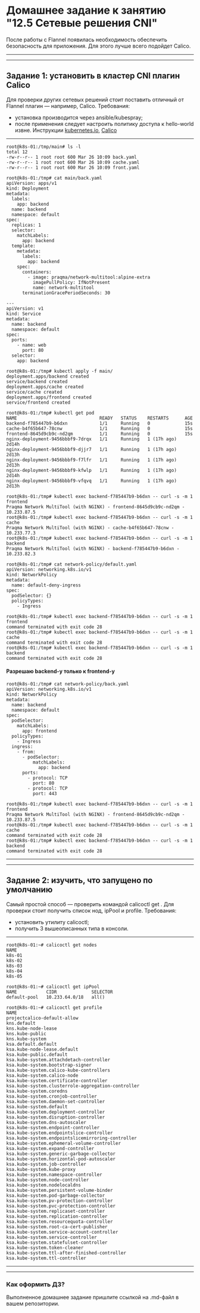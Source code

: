 # Домашнее задание к занятию "12.5 Сетевые решения CNI"
После работы с Flannel появилась необходимость обеспечить безопасность для приложения. Для этого лучше всего подойдет Calico.

---
---
## Задание 1: установить в кластер CNI плагин Calico
Для проверки других сетевых решений стоит поставить отличный от Flannel плагин — например, Calico. Требования: 
* установка производится через ansible/kubespray;
* после применения следует настроить политику доступа к hello-world извне. Инструкции [kubernetes.io](https://kubernetes.io/docs/concepts/services-networking/network-policies/), [Calico](https://docs.projectcalico.org/about/about-network-policy)
---
```
root@k8s-01:/tmp/main# ls -l
total 12
-rw-r--r-- 1 root root 600 Mar 26 10:09 back.yaml
-rw-r--r-- 1 root root 600 Mar 26 10:09 cache.yaml
-rw-r--r-- 1 root root 600 Mar 26 10:09 front.yaml
```
```
root@k8s-01:/tmp# cat main/back.yaml 
apiVersion: apps/v1
kind: Deployment
metadata:
  labels:
    app: backend
  name: backend
  namespace: default
spec:
  replicas: 1
  selector:
    matchLabels:
      app: backend
  template:
    metadata:
      labels:
        app: backend
    spec:
      containers:
        - image: praqma/network-multitool:alpine-extra
          imagePullPolicy: IfNotPresent
          name: network-multitool
      terminationGracePeriodSeconds: 30

---
apiVersion: v1
kind: Service
metadata:
  name: backend
  namespace: default
spec:
  ports:
    - name: web
      port: 80
  selector:
    app: backend
```
```
root@k8s-01:/tmp# kubectl apply -f main/
deployment.apps/backend created
service/backend created
deployment.apps/cache created
service/cache created
deployment.apps/frontend created
service/frontend created
```
```
root@k8s-01:/tmp# kubectl get pod
NAME                               READY   STATUS    RESTARTS      AGE
backend-f785447b9-b6dxn            1/1     Running   0             15s
cache-b4f65b647-78cnw              1/1     Running   0             15s
frontend-8645d9cb9c-nd2qm          1/1     Running   0             15s
nginx-deployment-9456bbbf9-7drqx   1/1     Running   1 (17h ago)   2d14h
nginx-deployment-9456bbbf9-djjr7   1/1     Running   1 (17h ago)   2d13h
nginx-deployment-9456bbbf9-f7lfr   1/1     Running   1 (17h ago)   2d13h
nginx-deployment-9456bbbf9-kfwlp   1/1     Running   1 (17h ago)   2d14h
nginx-deployment-9456bbbf9-vfqvq   1/1     Running   1 (17h ago)   2d13h
```
```
root@k8s-01:/tmp# kubectl exec backend-f785447b9-b6dxn -- curl -s -m 1 frontend
Praqma Network MultiTool (with NGINX) - frontend-8645d9cb9c-nd2qm - 10.233.87.5
root@k8s-01:/tmp# kubectl exec backend-f785447b9-b6dxn -- curl -s -m 1 cache
Praqma Network MultiTool (with NGINX) - cache-b4f65b647-78cnw - 10.233.77.3
root@k8s-01:/tmp# kubectl exec backend-f785447b9-b6dxn -- curl -s -m 1 backend
Praqma Network MultiTool (with NGINX) - backend-f785447b9-b6dxn - 10.233.82.3
```
```
root@k8s-01:/tmp# cat network-policy/default.yaml 
apiVersion: networking.k8s.io/v1
kind: NetworkPolicy
metadata:
  name: default-deny-ingress
spec:
  podSelector: {}
  policyTypes:
    - Ingress
```
```
root@k8s-01:/tmp# kubectl exec backend-f785447b9-b6dxn -- curl -s -m 1 frontend
command terminated with exit code 28
root@k8s-01:/tmp# kubectl exec backend-f785447b9-b6dxn -- curl -s -m 1 cache
command terminated with exit code 28
root@k8s-01:/tmp# kubectl exec backend-f785447b9-b6dxn -- curl -s -m 1 backend
command terminated with exit code 28
```
#### Разрешаю backend-у только к frontend-у
```
root@k8s-01:/tmp# cat network-policy/back.yaml 
apiVersion: networking.k8s.io/v1
kind: NetworkPolicy
metadata:
  name: backend
  namespace: default
spec:
  podSelector:
    matchLabels:
      app: frontend
  policyTypes:
    - Ingress
  ingress:
    - from:
      - podSelector:
          matchLabels:
            app: backend
      ports:
        - protocol: TCP
          port: 80
        - protocol: TCP
          port: 443
```
```
root@k8s-01:/tmp# kubectl exec backend-f785447b9-b6dxn -- curl -s -m 1 frontend
Praqma Network MultiTool (with NGINX) - frontend-8645d9cb9c-nd2qm - 10.233.87.5
root@k8s-01:/tmp# kubectl exec backend-f785447b9-b6dxn -- curl -s -m 1 cache
command terminated with exit code 28
root@k8s-01:/tmp# kubectl exec backend-f785447b9-b6dxn -- curl -s -m 1 backend
command terminated with exit code 28
```
---
---
## Задание 2: изучить, что запущено по умолчанию
Самый простой способ — проверить командой calicoctl get <type>. Для проверки стоит получить список нод, ipPool и profile.
Требования: 
* установить утилиту calicoctl;
* получить 3 вышеописанных типа в консоли.
---

```
root@k8s-01:~# calicoctl get nodes
NAME     
k8s-01   
k8s-02   
k8s-03   
k8s-04   
k8s-05 
```  
```
root@k8s-01:~# calicoctl get ipPool
NAME           CIDR             SELECTOR   
default-pool   10.233.64.0/18   all()      
```
```
root@k8s-01:~# calicoctl get profile
NAME                                                 
projectcalico-default-allow                          
kns.default                                          
kns.kube-node-lease                                  
kns.kube-public                                      
kns.kube-system                                      
ksa.default.default                                  
ksa.kube-node-lease.default                          
ksa.kube-public.default                              
ksa.kube-system.attachdetach-controller              
ksa.kube-system.bootstrap-signer                     
ksa.kube-system.calico-kube-controllers              
ksa.kube-system.calico-node                          
ksa.kube-system.certificate-controller               
ksa.kube-system.clusterrole-aggregation-controller   
ksa.kube-system.coredns                              
ksa.kube-system.cronjob-controller                   
ksa.kube-system.daemon-set-controller                
ksa.kube-system.default                              
ksa.kube-system.deployment-controller                
ksa.kube-system.disruption-controller                
ksa.kube-system.dns-autoscaler                       
ksa.kube-system.endpoint-controller                  
ksa.kube-system.endpointslice-controller             
ksa.kube-system.endpointslicemirroring-controller    
ksa.kube-system.ephemeral-volume-controller          
ksa.kube-system.expand-controller                    
ksa.kube-system.generic-garbage-collector            
ksa.kube-system.horizontal-pod-autoscaler            
ksa.kube-system.job-controller                       
ksa.kube-system.kube-proxy                           
ksa.kube-system.namespace-controller                 
ksa.kube-system.node-controller                      
ksa.kube-system.nodelocaldns                         
ksa.kube-system.persistent-volume-binder             
ksa.kube-system.pod-garbage-collector                
ksa.kube-system.pv-protection-controller             
ksa.kube-system.pvc-protection-controller            
ksa.kube-system.replicaset-controller                
ksa.kube-system.replication-controller               
ksa.kube-system.resourcequota-controller             
ksa.kube-system.root-ca-cert-publisher               
ksa.kube-system.service-account-controller           
ksa.kube-system.service-controller                   
ksa.kube-system.statefulset-controller               
ksa.kube-system.token-cleaner                        
ksa.kube-system.ttl-after-finished-controller        
ksa.kube-system.ttl-controller                       
```          
---
---
  
### Как оформить ДЗ?

Выполненное домашнее задание пришлите ссылкой на .md-файл в вашем репозитории.
